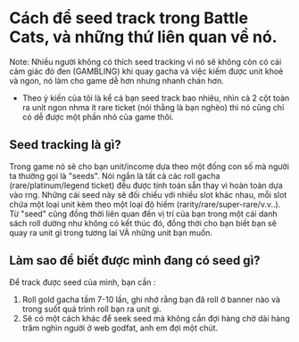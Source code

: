 # Cách để seed track trong Battle Cats, và những thứ liên quan về nó.

Note: Nhiều người không có thích seed tracking vì nó sẽ không còn có cái cảm giác đỏ đen (GAMBLING) khi quay gacha và việc kiếm được unit khoẻ và ngon, nó làm cho game dễ hơn nhưng nhanh chán hơn.
- Theo ý kiến của tôi là kể cả bạn seed track bao nhiêu, nhìn cả 2 cột toàn ra unit ngon nhma ít rare ticket (nói thẳng là bạn nghèo) thì nó cũng chỉ có dễ được một phần nhỏ của game thôi.

## Seed tracking là gì?
Trong game nó sẽ cho bạn unit/income dựa theo một đống con số mà người ta thường gọi là "seeds". Nói ngắn là tất cả các roll gacha (rare/platinum/legend ticket) đều được tính toán sẵn thay vì hoàn toàn dựa vào rng. Những cái seed này sẽ đối chiếu với nhiều slot khác nhau, mỗi slot chứa một loại unit kèm theo một loại độ hiếm (rarity/rare/super-rare/v.v..). Từ "seed" cũng đồng thời liên quan đến vị trí của bạn trong một cái danh sách roll dường như không có kết thúc đó, đồng thời cho bạn biết bạn sẽ quay ra unit gì trong tương lai VÀ những unit bạn muốn.

## Làm sao để biết được mình đang có seed gì?
Để track được seed của mình, bạn cần :
1. Roll gold gacha tầm 7-10 lần, ghi nhớ rằng bạn đã roll ở banner nào và trong suốt quá trình roll bạn ra unit gì.
2. Sẽ có một cách khác để seek seed mà không cần đợi hàng chờ dài hàng trăm nghìn người ở web godfat, anh em đợi một chút.
